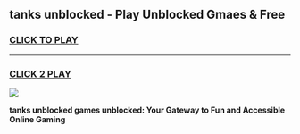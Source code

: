 
## tanks unblocked - Play Unblocked Gmaes & Free
<h3>
<a href="https://news.freeplayer.one?title=tanks_unblocked&ref=16F">CLICK TO PLAY</a></h3>
<hr>

<h3>
<a href="https://news.freeplayer.one?title=tanks_unblocked&ref=16F">CLICK 2 PLAY</a>
  
</h3>

<a href="https://news.freeplayer.one?title=tanks_unblocked&ref=16F/"><img src="https://clearcache.store/games.png"></a>


**tanks unblocked games unblocked: Your Gateway to Fun and Accessible Online Gaming**
